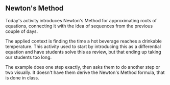 ## Newton's Method

Today's activity introduces Newton's Method for approximating roots of equations, connecting it with the idea of sequences from the previous couple of days.  

The applied context is finding the time a hot beverage reaches a drinkable temperature.  This activity used to start by introducing this as a differential equation and have students solve this as review, but that ending up taking our students too long.  

The example does one step exactly, then asks them to do another step or two visually.  It doesn't have them derive the Newton's Method formula, that is done in class.  
